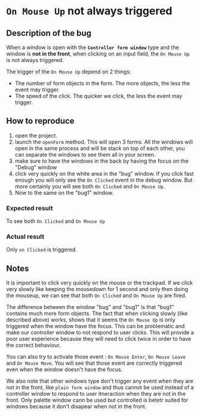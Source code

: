 # `On Mouse Up` not always triggered
## Description of the bug
When a window is open with the **`Controller form window`** type and the window is **not in the front**, when clicking on an input field, the `On Mouse Up` is not always triggered.

The trigger of the `On Mouse Up` depend on 2 things:
- The number of form objects in the form. The more objects, the less the event may trigger.
- The speed of the click. The quicker we click, the less the event may trigger.


## How to reproduce
1. open the project.
2. launch the `openForm` method. This will open 3 forms. All the windows will open in the same process and will be stack on top of each other, you can separate the windows to see them all in your screen.
3. make sure to have the windows in the back by having the focus on the "Debug" window
4. click very quickly on the white area in the "bug" window. If you click fast enough you will only see the `On Clicked` event in the debug window. But more certainly you will see both `On Clicked` and `On Mouse Up`.
5. Now to the same on the "bug1" window.

### Expected result
To see both `On Clicked` and `On Mouse Up`

### Actual result
Only `on Clicked` is triggered.

## Notes
It is important to click very quickly on the mouse or the trackpad. If we click very slowly like keeping the mousedown for 1 second and only then doing the mouseup, we can see that both `On Clicked` and `On Mouse Up` are fired.

The difference between the window "bug" and "bug1" is that "bug1" contains much more form objects.
The fact that when clicking slowly (like described above) works, shows that it seems the `On Mouse Up` is only triggered when the window have the focus. This can be problematic and make our controller window to not respond to user clicks. This will provide a poor user experience because they will need to click twice in order to have the correct behaviour.

You can also try to activate those event : `On Mouse Enter`, `On Mouse Leave` and `On Mouse Move`. You will see that those event are correctly triggered even when the window doesn't have the focus.

We also note that other windows type don't trigger any event when they are not in the front, like `plain form window` and thus cannot be used instead of a controller window to respond to user itneraction when they are not in the front. Only palette window cann be used but controlled is betetr suited for windows because it don't disapear when not in the front.
